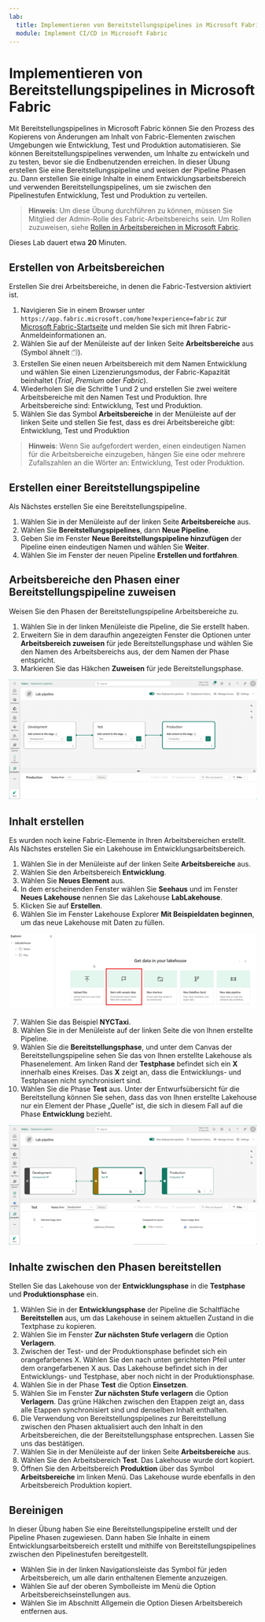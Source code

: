 ```yaml
---
lab:
  title: Implementieren von Bereitstellungspipelines in Microsoft Fabric
  module: Implement CI/CD in Microsoft Fabric
---
```


# Implementieren von Bereitstellungspipelines in Microsoft Fabric

Mit Bereitstellungspipelines in Microsoft Fabric können Sie den Prozess des Kopierens von Änderungen am Inhalt von Fabric-Elementen zwischen Umgebungen wie Entwicklung, Test und Produktion automatisieren. Sie können Bereitstellungspipelines verwenden, um Inhalte zu entwickeln und zu testen, bevor sie die Endbenutzenden erreichen. In dieser Übung erstellen Sie eine Bereitstellungspipeline und weisen der Pipeline Phasen zu. Dann erstellen Sie einige Inhalte in einem Entwicklungsarbeitsbereich und verwenden Bereitstellungspipelines, um sie zwischen den Pipelinestufen Entwicklung, Test und Produktion zu verteilen.

> **Hinweis**: Um diese Übung durchführen zu können, müssen Sie Mitglied der Admin-Rolle des Fabric-Arbeitsbereichs sein. Um Rollen zuzuweisen, siehe [Rollen in Arbeitsbereichen in Microsoft Fabric](https://learn.microsoft.com/en-us/fabric/get-started/roles-workspaces).

Dieses Lab dauert etwa **20** Minuten.

## Erstellen von Arbeitsbereichen

Erstellen Sie drei Arbeitsbereiche, in denen die Fabric-Testversion aktiviert ist.

1. Navigieren Sie in einem Browser unter `https://app.fabric.microsoft.com/home?experience=fabric` zur [Microsoft Fabric-Startseite](https://app.fabric.microsoft.com/home?experience=fabric) und melden Sie sich mit Ihren Fabric-Anmeldeinformationen an.
2. Wählen Sie auf der Menüleiste auf der linken Seite **Arbeitsbereiche** aus (Symbol ähnelt &#128455;).
3. Erstellen Sie einen neuen Arbeitsbereich mit dem Namen Entwicklung und wählen Sie einen Lizenzierungsmodus, der Fabric-Kapazität beinhaltet (*Trial*, *Premium* oder *Fabric*).
4. Wiederholen Sie die Schritte 1 und 2 und erstellen Sie zwei weitere Arbeitsbereiche mit den Namen Test und Produktion. Ihre Arbeitsbereiche sind: Entwicklung, Test und Produktion.
5. Wählen Sie das Symbol **Arbeitsbereiche** in der Menüleiste auf der linken Seite und stellen Sie fest, dass es drei Arbeitsbereiche gibt: Entwicklung, Test und Produktion

> **Hinweis**: Wenn Sie aufgefordert werden, einen eindeutigen Namen für die Arbeitsbereiche einzugeben, hängen Sie eine oder mehrere Zufallszahlen an die Wörter an: Entwicklung, Test oder Produktion.

## Erstellen einer Bereitstellungspipeline

Als Nächstes erstellen Sie eine Bereitstellungspipeline.

1. Wählen Sie in der Menüleiste auf der linken Seite **Arbeitsbereiche** aus.
2. Wählen Sie **Bereitstellungspipelines**, dann **Neue Pipeline**.
3. Geben Sie im Fenster **Neue Bereitstellungspipeline hinzufügen** der Pipeline einen eindeutigen Namen und wählen Sie **Weiter**.
4. Wählen Sie im Fenster der neuen Pipeline **Erstellen und fortfahren**.

## Arbeitsbereiche den Phasen einer Bereitstellungspipeline zuweisen

Weisen Sie den Phasen der Bereitstellungspipeline Arbeitsbereiche zu.

1. Wählen Sie in der linken Menüleiste die Pipeline, die Sie erstellt haben. 
2. Erweitern Sie in dem daraufhin angezeigten Fenster die Optionen unter **Arbeitsbereich zuweisen** für jede Bereitstellungsphase und wählen Sie den Namen des Arbeitsbereichs aus, der dem Namen der Phase entspricht.
3. Markieren Sie das Häkchen **Zuweisen** für jede Bereitstellungsphase.

  ![Screenshot der Bereitstellungspipeline.](./Images/deployment-pipeline.png)

## Inhalt erstellen

Es wurden noch keine Fabric-Elemente in Ihren Arbeitsbereichen erstellt. Als Nächstes erstellen Sie ein Lakehouse im Entwicklungsarbeitsbereich.

1. Wählen Sie in der Menüleiste auf der linken Seite **Arbeitsbereiche** aus.
2. Wählen Sie den Arbeitsbereich **Entwicklung**.
3. Wählen Sie **Neues Element** aus.
4. In dem erscheinenden Fenster wählen Sie **Seehaus** und im Fenster **Neues Lakehouse** nennen Sie das Lakehouse **LabLakehouse**.
5. Klicken Sie auf **Erstellen**.
6. Wählen Sie im Fenster Lakehouse Explorer **Mit Beispieldaten beginnen**, um das neue Lakehouse mit Daten zu füllen.

  ![Screenshot von Lakehouse Explorer.](./Images/lakehouse-explorer.png)

7. Wählen Sie das Beispiel **NYCTaxi**.
8. Wählen Sie in der Menüleiste auf der linken Seite die von Ihnen erstellte Pipeline.
9. Wählen Sie die **Bereitstellungsphase**, und unter dem Canvas der Bereitstellungspipeline sehen Sie das von Ihnen erstellte Lakehouse als Phasenelement. Am linken Rand der **Testphase** befindet sich ein **X** innerhalb eines Kreises. Das **X** zeigt an, dass die Entwicklungs- und Testphasen nicht synchronisiert sind.
10. Wählen Sie die Phase **Test** aus. Unter der Entwurfsübersicht für die Bereitstellung können Sie sehen, dass das von Ihnen erstellte Lakehouse nur ein Element der Phase „Quelle“ ist, die sich in diesem Fall auf die Phase **Entwicklung** bezieht.  

  ![Screenshot der Bereitstellungspipeline, der zeigt, dass die Inhalte der einzelnen Phasen nicht übereinstimmen.](./Images/lab-pipeline-compare.png)

## Inhalte zwischen den Phasen bereitstellen

Stellen Sie das Lakehouse von der **Entwicklungsphase** in die **Testphase** und **Produktionsphase** ein.
1. Wählen Sie in der **Entwicklungsphase** der Pipeline die Schaltfläche **Bereitstellen** aus, um das Lakehouse in seinem aktuellen Zustand in die Textphase zu kopieren. 
2. Wählen Sie im Fenster **Zur nächsten Stufe verlagern** die Option **Verlagern**.
3. Zwischen der Test- und der Produktionsphase befindet sich ein orangefarbenes X. Wählen Sie den nach unten gerichteten Pfeil unter dem orangefarbenen X aus. Das Lakehouse befindet sich in der Entwicklungs- und Testphase, aber noch nicht in der Produktionsphase.
4. Wählen Sie in der Phase **Test** die Option **Einsetzen**.
5. Wählen Sie im Fenster **Zur nächsten Stufe verlagern** die Option **Verlagern**. Das grüne Häkchen zwischen den Etappen zeigt an, dass alle Etappen synchronisiert sind und denselben Inhalt enthalten.
6. Die Verwendung von Bereitstellungspipelines zur Bereitstellung zwischen den Phasen aktualisiert auch den Inhalt in den Arbeitsbereichen, die der Bereitstellungsphase entsprechen. Lassen Sie uns das bestätigen.
7. Wählen Sie in der Menüleiste auf der linken Seite **Arbeitsbereiche** aus.
8. Wählen Sie den Arbeitsbereich **Test**. Das Lakehouse wurde dort kopiert.
9. Öffnen Sie den Arbeitsbereich **Produktion** über das Symbol **Arbeitsbereiche** im linken Menü. Das Lakehouse wurde ebenfalls in den Arbeitsbereich Produktion kopiert.

## Bereinigen

In dieser Übung haben Sie eine Bereitstellungspipeline erstellt und der Pipeline Phasen zugewiesen. Dann haben Sie Inhalte in einem Entwicklungsarbeitsbereich erstellt und mithilfe von Bereitstellungspipelines zwischen den Pipelinestufen bereitgestellt.

- Wählen Sie in der linken Navigationsleiste das Symbol für jeden Arbeitsbereich, um alle darin enthaltenen Elemente anzuzeigen.
- Wählen Sie auf der oberen Symbolleiste im Menü die Option Arbeitsbereichseinstellungen aus.
- Wählen Sie im Abschnitt Allgemein die Option Diesen Arbeitsbereich entfernen aus.
